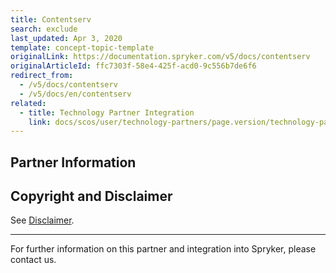```yaml
---
title: Contentserv
search: exclude
last_updated: Apr 3, 2020
template: concept-topic-template
originalLink: https://documentation.spryker.com/v5/docs/contentserv
originalArticleId: ffc7303f-58e4-425f-acd0-9c556b7de6f6
redirect_from:
  - /v5/docs/contentserv
  - /v5/docs/en/contentserv
related:
  - title: Technology Partner Integration
    link: docs/scos/user/technology-partners/page.version/technology-partners.html
---
```


## Partner Information




## Copyright and Disclaimer

See [Disclaimer](https://github.com/spryker/spryker-documentation).

---
For further information on this partner and integration into Spryker, please contact us.

<div class="hubspot-form js-hubspot-form" data-portal-id="2770802" data-form-id="163e11fb-e833-4638-86ae-a2ca4b929a41" id="hubspot-1"></div>

